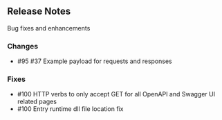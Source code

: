 ## Release Notes ##

Bug fixes and enhancements


### Changes ###

* #95 #37 Example payload for requests and responses


### Fixes ###

* #100 HTTP verbs to only accept GET for all OpenAPI and Swagger UI related pages
* #100 Entry runtime dll file location fix
